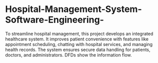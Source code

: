 # Hospital-Management-System-Software-Engineering-
To streamline hospital management, this project develops an integrated healthcare system. It improves patient convenience with features like appointment scheduling, chatting with hospital services, and managing health records. The system ensures secure data handling for patients, doctors, and administrators. DFDs show the information flow.
